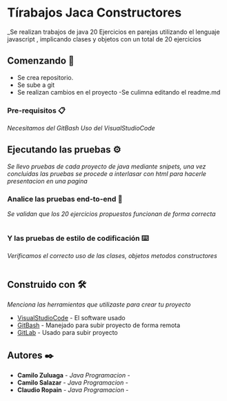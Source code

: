 # Tírabajos Jaca Constructores

_Se realizan trabajos de java 20 Ejercicios en parejas utilizando el lenguaje javascript
, implicando clases y objetos con un total de 20 ejercicios

## Comenzando 🚀

- Se crea repositorio.
- Se sube a git
- Se realizan cambios en el proyecto
-Se culimna editando el readme.md




### Pre-requisitos 📋

_Necesitamos del GitBash_
_Uso del VisualStudioCode_


## Ejecutando las pruebas ⚙️

_Se llevo pruebas de cada proyecto de java mediante snipets, una vez concluidas las pruebas se procede a interlasar con html para hacerle presentacion en una pagina_

### Analice las pruebas end-to-end 🔩

_Se validan que los 20 ejercicios propuestos funcionan de forma correcta_

```

```

### Y las pruebas de estilo de codificación ⌨️

_Verificamos el  correcto uso de las clases, objetos  metodos constructores_

```

```
## Construido con 🛠️

_Menciona las herramientas que utilizaste para crear tu proyecto_

* [VisualStudioCode](https://code.visualstudio.com/) - El software usado
* [GitBash](https://git-scm.com/downloads) - Manejado para subir proyecto de forma remota
* [GitLab](https://gitlab.com/) - Usado para subir proyecto



## Autores ✒️


* **Camilo Zuluaga** - *Java Programacion* - 
* **Camilo Salazar** - *Java Programacion* - 
* **Claudio Ropain** - *Java Programacion* - 
